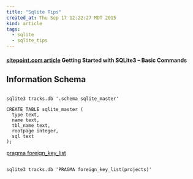 ```yaml
---
title: "Sqlite Tips"
created_at: Thu Sep 17 12:22:27 MDT 2015
kind: article
tags:
  - sqlite
  - sqlite_tips
---
```


#### [sitepoint.com article](http://www.sitepoint.com/getting-started-sqlite3-basic-commands/) Getting Started with SQLite3 – Basic Commands

## Information Schema

<pre><code>
sqlite3 tracks.db '.schema sqlite_master'

CREATE TABLE sqlite_master (
  type text,
  name text,
  tbl_name text,
  rootpage integer,
  sql text
);
</code></pre>

<a href="https://www.sqlite.org/pragma.html#pragma_foreign_key_list" target="_blank">pragma foreign_key_list</a>

<pre><code>
sqlite3 tracks.db 'PRAGMA foreign_key_list(projects)'
</code></pre>

<!--
html boilerplate
<a href="" target="_blank"></a>
<img src="" width="400px">
<ul>
  <li></li>
</ul>
<pre>
</pre>
<pre><code>
</code></pre>
-->
